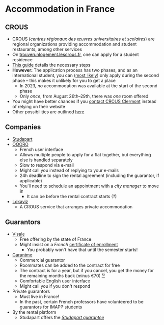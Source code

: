 # Accommodation in France

## CROUS

* [CROUS](https://fr.wikipedia.org/wiki/Centre\_r%C3%A9gional\_des\_%C5%93uvres\_universitaires\_et\_scolaires) (_centres régionaux des œuvres universitaires et scolaires_) are regional organizations providing accommodation and student restaurants, among other services
* On [trouverunlogement.lescrous.fr](https://trouverunlogement.lescrous.fr/), one can apply for a student residence
* [This guide](https://www.crous-clermont.fr/etudes-internationales/se-loger-en-france/je-suis-etudiant-international-en-mobilite-individuelle-et-demande-un-logement-au-crous-clermont-auvergne/) details the necessary steps
* **However:** The application process has two phases, and as an international student, you can ([most likely](https://www.etudiant.gouv.fr/fr/logement-pour-les-etudiants-internationaux-193)) only apply during the second phase – this makes it unlikely for you to get a place
  * In 2023, _no_ accommodation was available at the start of the second phase
  * Only _once_, from August 26th–29th, there was _one_ room offered
* You might have better chances if you [contact CROUS Clermont](https://www.crous-clermont.fr/contacts/logement-et-vie-en-residence/) instead of relying on their website
* Other possibilities are outlined [here](https://www.crous-clermont.fr/etudes-internationales/se-loger-en-france/)

## Companies

* [Studapart](https://studapart.com/)
* [OQORO](https://oqoro.com/)
  * French user interface
  * Allows multiple people to apply for a flat together, but everything else is handled separately
  * Slow to respond via e-mail
  * Might call you instead of replying to your e-mails
  * 24h deadline to sign the rental agreement (including the guarantor, if applicable)
  * You'll need to schedule an appointment with a _city manager_ to move in
    * It can be before the rental contract starts (?)
* [Lokaviz](https://www.lokaviz.fr/)
  * A CROUS service that arranges private accommodation

## Guarantors

* [Visale](https://visale.fr/)
  * Free offering by the state of France
  * Might insist on a _French_ [certificate of enrollment](Certificates.md)
    * You probably won't have that until the semester starts!
* [Garantme](https://garantme.fr/)
  * Commercial guarantor
  * Roommates can be added to the contract for free
  * The contract is for a year, but if you cancel, you get the money for the remaining months back (minus €70) [¹](https://help.garantme.fr/en/guaranteetransfer)[²](https://help.garantme.fr/en/how-do-i-cancel-my-guarantee)
  * Comfortable English user interface
  * Might call you if you don't respond
* Private guarantors
  * Must live in France!
  * In the past, certain French professors have volunteered to be guarantors for IMAPP students
* By the rental platform
  * Studapart offers the [_Studapart guarantee_](http://help.studapart.com/en/articles/3010730-what-is-the-studapart-guarantee-and-how-can-i-get-it)

